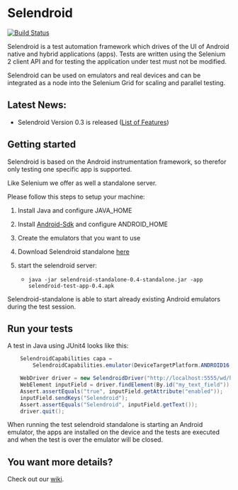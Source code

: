 Selendroid
==========

[![Build Status](https://api.travis-ci.org/DominikDary/selendroid.png)](https://travis-ci.org/DominikDary/selendroid)

Selendroid is a test automation framework which drives of the UI of Android native and hybrid applications (apps). Tests are written using the Selenium 2 client API and for testing the application under test must not be modified. 

Selendroid can be used on emulators and real devices and can be integrated as a node into the Selenium Grid for scaling and parallel testing. 


Latest News:
------------

* Selendroid Version 0.3 is released ([List of Features](https://github.com/DominikDary/selendroid/blob/master/changelog.md))

Getting started
---------------

Selendroid is based on the Android instrumentation framework, so therefor only testing one specific app is supported.

Like Selenium we offer as well a standalone server.

Please follow this steps to setup your machine:

1. Install Java and configure JAVA_HOME

2. Install [Android-Sdk](http://developer.android.com/sdk/index.html) and configure ANDROID_HOME

3. Create the emulators that you want to use

4. Download Selendroid standalone [here](here)

5. start the selendroid server:
   - `java -jar selendroid-standalone-0.4-standalone.jar -app selendroid-test-app-0.4.apk`
   
Selendroid-standalone is able to start already existing Android emulators during the test session. 
		
Run your tests
--------------

A test in Java using JUnit4 looks like this:

```java
    SelendroidCapabilities capa =
        SelendroidCapabilities.emulator(DeviceTargetPlatform.ANDROID16, "io.selendroid.testapp:0.4");

    WebDriver driver = new SelendroidDriver("http://localhost:5555/wd/hub", capa);
    WebElement inputField = driver.findElement(By.id("my_text_field"));
    Assert.assertEquals("true", inputField.getAttribute("enabled"));
    inputField.sendKeys("Selendroid");
    Assert.assertEquals("Selendroid", inputField.getText());
    driver.quit();
```
When running the test selendroid standalone is starting an Android emulator, the apps are installed on the device and the tests are executed and when the test is over the emulator will be closed.

You want more details?
----------------------

Check out our [wiki](https://github.com/DominikDary/selendroid/wiki/).

